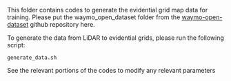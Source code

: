 This folder contains codes to generate the evidential grid map data for training. Please put the waymo_open_dataset folder from the [waymo-open-dataset](https://github.com/waymo-research/waymo-open-dataset) github repository here. 

To generate the data from LiDAR to evidential grids, please run the following script:
```
generate_data.sh
```
See the relevant portions of the codes to modify any relevant parameters

